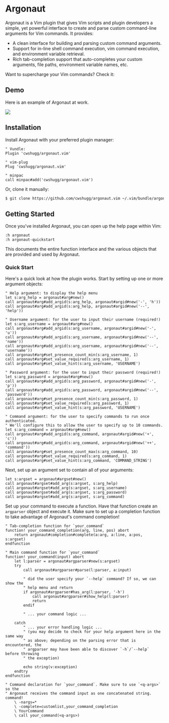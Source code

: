 # Argonaut

Argonaut is a Vim plugin that gives Vim scripts and plugin developers a simple,
yet powerful interface to create and parse custom command-line arguments for
Vim commands. It provides:

* A clean interface for building and parsing custom command arguments.
* Support for in-line shell command execution, vim command execution, and
  environment variable retrieval.
* Rich tab-completion support that auto-completes your custom arguments, file
  paths, environment variable names, etc.

Want to supercharge your Vim commands? Check it:

## Demo

Here is an example of Argonaut at work.

![](https://shugg.dev/images/argonaut.vim/argonaut_demo.gif)

## Installation

Install Argonaut with your preferred plugin manager:

```vim
" Vundle:
Plugin 'cwshugg/argonaut.vim'

" vim-plug
Plug 'cwshugg/argonaut.vim'

" minpac
call minpac#add('cwshugg/argonaut.vim')
```

Or, clone it manually:

```bash
$ git clone https://github.com/cwshugg/argonaut.vim ~/.vim/bundle/argonaut.vim
```

## Getting Started

Once you've installed Argonaut, you can open up the help page within Vim:

```vim
:h argonaut
:h argonaut-quickstart
```

This documents the entire function interface and the various objects that are
provided and used by Argonaut.

### Quick Start

Here's a quick look at how the plugin works. Start by setting up one or more
argument objects:

```vim
" Help argument: to display the help menu
let s:arg_help = argonaut#arg#new()
call argonaut#arg#add_argid(s:arg_help, argonaut#argid#new('-', 'h'))
call argonaut#arg#add_argid(s:arg_help, argonaut#argid#new('--', 'help'))

" Username argument: for the user to input their username (required!)
let s:arg_username = argonaut#arg#new()
call argonaut#arg#add_argid(s:arg_username, argonaut#argid#new('-', 'u'))
call argonaut#arg#add_argid(s:arg_username, argonaut#argid#new('--', 'name'))
call argonaut#arg#add_argid(s:arg_username, argonaut#argid#new('--', 'username'))
call argonaut#arg#set_presence_count_min(s:arg_username, 1)
call argonaut#arg#set_value_required(s:arg_username, 1)
call argonaut#arg#set_value_hint(s:arg_username, 'USERNAME')

" Password argument: for the user to input their password (required!)
let s:arg_password = argonaut#arg#new()
call argonaut#arg#add_argid(s:arg_password, argonaut#argid#new('-', 'p'))
call argonaut#arg#add_argid(s:arg_password, argonaut#argid#new('--', 'password'))
call argonaut#arg#set_presence_count_min(s:arg_password, 1)
call argonaut#arg#set_value_required(s:arg_password, 1)
call argonaut#arg#set_value_hint(s:arg_password, 'USERNAME')

" Command argument: for the user to specify commands to run once authenticated.
" We'll configure this to allow the user to specify up to 10 commands.
let s:arg_command = argonaut#arg#new()
call argonaut#arg#add_argid(s:arg_command, argonaut#argid#new('+', 'c'))
call argonaut#arg#add_argid(s:arg_command, argonaut#argid#new('++', 'command'))
call argonaut#arg#set_presence_count_max(s:arg_command, 10)
call argonaut#arg#set_value_required(s:arg_command, 1)
call argonaut#arg#set_value_hint(s:arg_command, 'COMMAND_STRING')
```

Next, set up an argument set to contain all of your arguments:

```vim
let s:argset = argonaut#argset#new()
call argonaut#argset#add_arg(s:argset, s:arg_help)
call argonaut#argset#add_arg(s:argset, s:arg_username)
call argonaut#argset#add_arg(s:argset, s:arg_password)
call argonaut#argset#add_arg(s:argset, s:arg_command)
```

Set up your command to execute a function. Have that function create an
`argparser` object and execute it. Make sure to set up a completion function to
take advantage of Argonaut's command completion!

```vim
" Tab-completion function for `your_command`
function! your_command_completion(arg, line, pos) abort
    return argonaut#completion#complete(a:arg, a:line, a:pos, s:argset)
endfunction

" Main command function for `your_command`
function! your_command(input) abort
    let l:parser = argonaut#argparser#new(s:argset)
    try
        call argonaut#argparser#parse(l:parser, a:input)
        
        " did the user specify your `--help` command? If so, we can show the
        " help menu and return
        if argonaut#argparser#has_arg(l:parser, '-h')
            call argonaut#argparser#show_help(l:parser)
            return
        endif

        " ... your command logic ...
    
    catch
        " ... your error handling logic ...
        " (you may decide to check for your help argument here in the same way
        " as above; depending on the parsing error that is encountered, the
        " argparser may have been able to discover `-h`/`--help` before throwing
        " the exception)

        echo string(v:exception)
    endtry
endfunction

" Command declaration for `your_command`. Make sure to use `<q-args>` so the
" Argonaut receives the command input as one concatenated string.
command!
    \ -nargs=*
    \ -complete=customlist,your_command_completion
    \ YourCommand
    \ call your_command(<q-args>)
```

